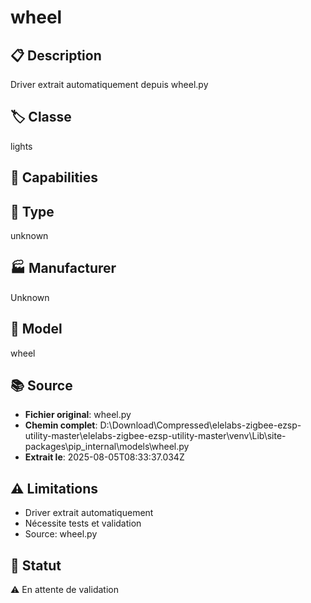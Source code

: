 # wheel

## 📋 Description
Driver extrait automatiquement depuis wheel.py

## 🏷️ Classe
lights

## 🔧 Capabilities


## 📡 Type
unknown

## 🏭 Manufacturer
Unknown

## 📱 Model
wheel

## 📚 Source
- **Fichier original**: wheel.py
- **Chemin complet**: D:\Download\Compressed\elelabs-zigbee-ezsp-utility-master\elelabs-zigbee-ezsp-utility-master\venv\Lib\site-packages\pip\_internal\models\wheel.py
- **Extrait le**: 2025-08-05T08:33:37.034Z

## ⚠️ Limitations
- Driver extrait automatiquement
- Nécessite tests et validation
- Source: wheel.py

## 🚀 Statut
⚠️ En attente de validation
